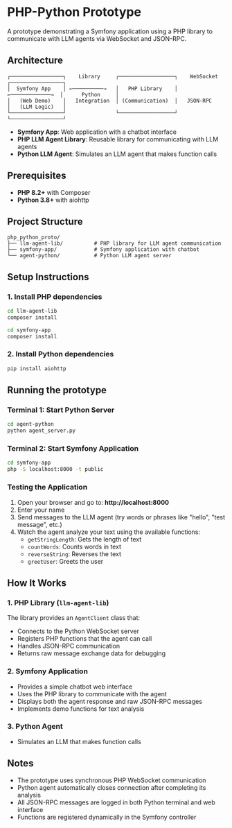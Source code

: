 # PHP-Python Prototype

A prototype demonstrating a Symfony application using a PHP library to communicate with LLM agents via WebSocket and JSON-RPC.

## Architecture

```
┌─────────────────┐    Library     ┌──────────────────┐    WebSocket     ┌─────────────────┐
│  Symfony App    │ ←──────────→   │   PHP Library    │ ←─────────────→  │      Python     │
│   (Web Demo)    │   Integration  │ (Communication)  │   JSON-RPC       │   (LLM Logic)   │
└─────────────────┘                └──────────────────┘                  └─────────────────┘
```

- **Symfony App**: Web application with a chatbot interface
- **PHP LLM Agent Library**: Reusable library for communicating with LLM agents
- **Python LLM Agent**: Simulates an LLM agent that makes function calls

## Prerequisites

- **PHP 8.2+** with Composer
- **Python 3.8+** with aiohttp

## Project Structure

```
php_python_proto/
├── llm-agent-lib/          # PHP library for LLM agent communication
├── symfony-app/            # Symfony application with chatbot
└── agent-python/           # Python LLM agent server
```

## Setup Instructions

### 1. Install PHP dependencies

```bash
cd llm-agent-lib
composer install

cd symfony-app
composer install
```

### 2. Install Python dependencies

```bash
pip install aiohttp
```

## Running the prototype

### Terminal 1: Start Python Server

```bash
cd agent-python
python agent_server.py
```

### Terminal 2: Start Symfony Application

```bash
cd symfony-app
php -S localhost:8000 -t public
```

### Testing the Application

1. Open your browser and go to: **http://localhost:8000**
2. Enter your name
3. Send messages to the LLM agent (try words or phrases like "hello", "test message", etc.)
4. Watch the agent analyze your text using the available functions:
   - `getStringLength`: Gets the length of text
   - `countWords`: Counts words in text
   - `reverseString`: Reverses the text
   - `greetUser`: Greets the user

## How It Works

### 1. PHP Library (`llm-agent-lib`)

The library provides an `AgentClient` class that:
- Connects to the Python WebSocket server
- Registers PHP functions that the agent can call
- Handles JSON-RPC communication
- Returns raw message exchange data for debugging

### 2. Symfony Application

- Provides a simple chatbot web interface
- Uses the PHP library to communicate with the agent
- Displays both the agent response and raw JSON-RPC messages
- Implements demo functions for text analysis

### 3. Python Agent

- Simulates an LLM that makes function calls

## Notes

- The prototype uses synchronous PHP WebSocket communication
- Python agent automatically closes connection after completing its analysis
- All JSON-RPC messages are logged in both Python terminal and web interface
- Functions are registered dynamically in the Symfony controller